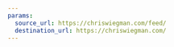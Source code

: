 ```yaml
---
params:
  source_url: https://chriswiegman.com/feed/
  destination_url: https://chriswiegman.com/
---
```

